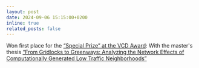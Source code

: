 ```yaml
---
layout: post
date: 2024-09-06 15:15:00+0200
inline: true
related_posts: false
---
```


Won first place for the [“Special Prize” at the VCD Award](https://diy.vcd.org/beitrag/vcd-award-sonderpreis-2024-das-sind-unsere-gluecklichen-preistraegerinnen): With the master's thesis [“From Gridlocks to Greenways: Analyzing the Network Effects of Computationally Generated Low Traffic Neighborhoods”](http://dx.doi.org/10.13140/RG.2.2.26204.36481)